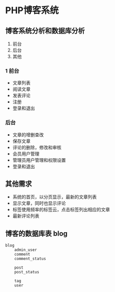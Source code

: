 # PHP博客系统


## 博客系统分析和数据库分析
1. 前台
2. 后台
3. 其他


### 1 前台
* 文章列表
* 阅读文章
* 发表评论
* 注册
* 登录和退出


### 后台
* 文章的增删查改
* 保存文章
* 评论的删除，修改和审核
* 会员用户管理
* 管理员用户管理和权限设置
* 登录和退出


## 其他需求
* 系统的首页，以分页显示，最新的文章列表
* 显示文章，同时也显示评论
* 标签使用频率的标签云，点击标签列出相应的文章
* 最新评论列表



## 博客的数据库表 blog
```
blog
	admin_user
	comment
	comment_status

	post
	post_status

	tag
	user

```














